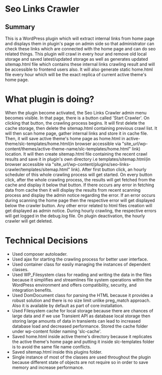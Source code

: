 # Seo Links Crawler
## Summary
This is a WordPress plugin which will extract internal links from home page and displays them in plugin's page on admin side so that administrator can check these links which are connected with the home page and can do seo related things. This plugin will crawl in every hour and remove old local storage and saved latest/updated storage as well as generates updated sitemap.html file which contains these internal links crawling result and will be accessible to frontend users also. It will also generate static home.html file every hour which will be the exact replica of current active theme's home page.

# What plugin is doing?
When the plugin become activated, the Seo Links Crawler admin menu becomes visible. In that page, there is a button called 'Start Crawler'. On clicking that button, the crawling process begins. It will first delete the cache storage, then delete the sitemap.html containing previous crawl list. It will then scan home page, gather internal links and store it in cache file. Then, it will save active theme's home page as home.html in active-theme/slc-templates/home.html(in browser accessible via "site_url/wp-content/themes/active-theme-name/slc-templates/home.html" link) location. It will then create sitemap.html file containing the recent crawl results and save it in plugin's own directory i.e templates/sitemap.html(in browser accessible via "site_url/wp-content/plugins/seo-links-crawler/templates/sitemap.html" link). After first button click, an hourly scheduler of this whole crawling process will get started. On every button click, after the whole crawling process, the results will get fetched from the cache and display it below that button. If there occurs any error in fetching data from cache then it will display the results from recent scanning process and display the admin notice regarding the error. If an error occurs during scanning the home page then the respective error will get displayed below the crawler button. Any other error related to html files creation will get displayed as admin notice. During hourly crawling, the respective errors will get logged in the debug.log file. On plugin deactivation, the hourly crawler will get deleted.

# Technical Decisions
* Used composer autoloader.
* Used ajax for starting the crawling process for better user interface.
* Used container class for easily managing the instances of dependent classes.
* Used WP_Filesystem class for reading and writing the data in the files because it simplifies and streamlines file system operations within the WordPress environment and offers compatibility, security, and integration benefits.
* Used DomDocument class for parsing the HTML because it provides a robust solution and there is no size limit unlike preg_match approach. Also it is available by default as part of core installation.
* Used Filesystem cache for local storage because there are chances of large data and if we use Transient API as database local storage then storing large amounts of data in transients can lead to increased database load and decreased performance. Stored the cache folder under wp-content folder naming 'slc-cache'.
* Saved home.html inside active theme's directory because it replicates the active theme's home page and putting it inside slc-templates folder is to avoid the same file name conflicts.
* Saved sitemap.html inside this plugins folder.
* Single instance of most of the classes are used throughout the plugin because different state of objects are not require so in order to save memory and increase performance.
